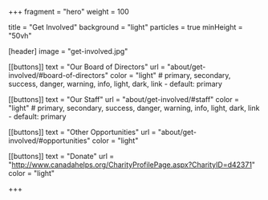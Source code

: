 +++
fragment = "hero"
weight = 100

title = "Get Involved"
background = "light"
particles = true
minHeight = "50vh"

[header]
  image = "get-involved.jpg"

[[buttons]]
  text = "Our Board of Directors"
  url = "about/get-involved/#board-of-directors"
  color = "light" # primary, secondary, success, danger, warning, info, light, dark, link - default: primary

[[buttons]]
  text = "Our Staff"
  url = "about/get-involved/#staff"
  color = "light" # primary, secondary, success, danger, warning, info, light, dark, link - default: primary

[[buttons]]
  text = "Other Opportunities"
  url = "about/get-involved/#opportunities"
  color = "light"

[[buttons]]
  text = "Donate"
  url = "http://www.canadahelps.org/CharityProfilePage.aspx?CharityID=d42371"
  color = "light"


+++





